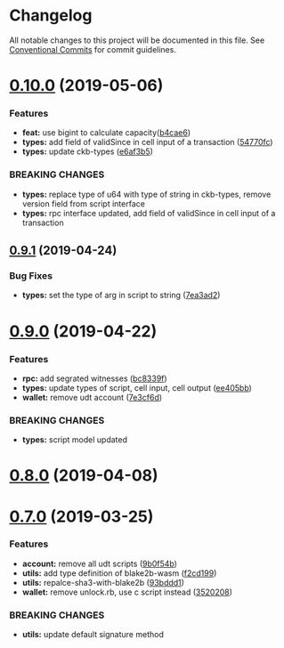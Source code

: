 # Changelog

All notable changes to this project will be documented in this file.
See [Conventional Commits](https://conventionalcommits.org) for commit guidelines.

# [0.10.0](https://github.com/nervosnetwork/ckb-sdk-js/compare/v0.9.0...v0.10.0) (2019-05-06)


### Features

* **feat:** use bigint to calculate capacity([b4cae6](https://github.com/nervosnetwork/ckb-sdk-js/commit/b4cae6))
* **types:** add field of validSince in cell input of a transaction ([54770fc](https://github.com/nervosnetwork/ckb-sdk-js/commit/54770fc))
* **types:** update ckb-types ([e6af3b5](https://github.com/nervosnetwork/ckb-sdk-js/commit/e6af3b5))


### BREAKING CHANGES

* **types:** replace type of u64 with type of string in ckb-types, remove version field from script interface
* **types:** rpc interface updated, add field of validSince in cell input of a transaction





## [0.9.1](https://github.com/nervosnetwork/ckb-sdk-js/compare/v0.9.0...v0.9.1) (2019-04-24)


### Bug Fixes

* **types:** set the type of arg in script to string ([7ea3ad2](https://github.com/nervosnetwork/ckb-sdk-js/commit/7ea3ad2))





# [0.9.0](https://github.com/nervosnetwork/ckb-sdk-js/compare/v0.8.0...v0.9.0) (2019-04-22)


### Features

* **rpc:** add segrated witnesses ([bc8339f](https://github.com/nervosnetwork/ckb-sdk-js/commit/bc8339f))
* **types:** update types of script, cell input, cell output ([ee405bb](https://github.com/nervosnetwork/ckb-sdk-js/commit/ee405bb))
* **wallet:** remove udt account ([7e3cf6d](https://github.com/nervosnetwork/ckb-sdk-js/commit/7e3cf6d))


### BREAKING CHANGES

* **types:** script model updated





# [0.8.0](https://github.com/nervosnetwork/ckb-sdk-js/compare/v0.7.0...v0.8.0) (2019-04-08)


# [0.7.0](https://github.com/nervosnetwork/ckb-sdk-js/compare/v0.0.1-alpha.3...v0.7.0) (2019-03-25)

### Features

- **account:** remove all udt scripts ([9b0f54b](https://github.com/nervosnetwork/ckb-sdk-js/commit/9b0f54b))
- **utils:** add type definition of blake2b-wasm ([f2cd199](https://github.com/nervosnetwork/ckb-sdk-js/commit/f2cd199))
- **utils:** repalce-sha3-with-blake2b ([93bddd1](https://github.com/nervosnetwork/ckb-sdk-js/commit/93bddd1))
- **wallet:** remove unlock.rb, use c script instead ([3520208](https://github.com/nervosnetwork/ckb-sdk-js/commit/3520208))

### BREAKING CHANGES

- **utils:** update default signature method
